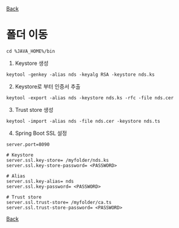 [Back](https://github.com/songagi/study-spring/blob/master/README.md)

# 폴더 이동
```
cd %JAVA_HOME%/bin
```

1. Keystore 생성
```
keytool -genkey -alias nds -keyalg RSA -keystore nds.ks
```

2. Keystore로 부터 인증서 추출
```
keytool -export -alias nds -keystore nds.ks -rfc -file nds.cer
```
	
3. Trust store 생성
```
keytool -import -alias nds -file nds.cer -keystore nds.ts
```

4. Spring Boot SSL 설정
	
```
server.port=8090

# Keystore
server.ssl.key-store= /myfolder/nds.ks
server.ssl.key-store-password= <PASSWORD>
	
# Alias
server.ssl.key-alias= nds
server.ssl.key-password= <PASSWORD>

# Trust store 
server.ssl.trust-store= /myfolder/ca.ts
server.ssl.trust-store-password= <PASSWORD>
```
  
[Back](https://github.com/songagi/study-spring/blob/master/README.md)
